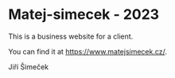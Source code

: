 # Matej-simecek - 2023

This is a business website for a client.

You can find it at https://www.matejsimecek.cz/.

Jiří Šimeček

